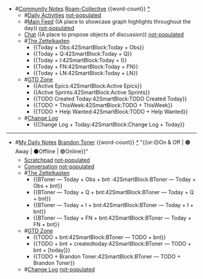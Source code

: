 - #[Community Notes](<Community Notes.md>) [Roam-Collective](<Roam-Collective.md>) {{word-count}} [*]([rc](<rc.md>)) 
    - #[Daily Activities](<Daily Activities.md>) [not-populated](<not-populated.md>)
    - #[Main Feed](<Main Feed.md>) ((A place to showcase graph highlights throughout the day)) [not-populated](<not-populated.md>) 
    - [Chat](<Chat.md>) ((A place to propose objects of discussion)) [not-populated](<not-populated.md>)
    - #[The Zettelkasten](<The Zettelkasten.md>)
        - {{Today + Obs:42SmartBlock:Today + Obs}}
        - {{Today + Q:42SmartBlock:Today + Q}}
        - {{Today + I:42SmartBlock:Today + I}}
        - {{Today + FN:42SmartBlock:Today + FN}}
        - {{Today + LN:42SmartBlock:Today + LN}}
    - #[GTD Zone](<GTD Zone.md>) 
        - {{Active Epics:42SmartBlock:Active Epics}}
        - {{Active Sprints:42SmartBlock:Active Sprints}}
        - {{TODO Created Today:42SmartBlock:TODO Created Today}}
        - {{TODO + ThisWeek:42SmartBlock:TODO + ThisWeek}}
        - {{TODO + Help Wanted:42SmartBlock:TODO + Help Wanted}}
    - #[Change Log](<Change Log.md>)
        - {{Change Log + Today:42SmartBlock:Change Log + Today}}
- ---
- #[My Daily Notes](<My Daily Notes.md>) [Brandon Toner](<Brandon Toner.md>) {{word-count}} [*]([bnt](<bnt.md>)) "{{or:🟡On & Off | 🟠Away | ⚫️Offline | 🟢Online}}"
    - [Scratchpad](<Scratchpad.md>) [not-populated](<not-populated.md>)
    - [Conversation](<Conversation.md>) [not-populated](<not-populated.md>)
    - #[The Zettelkasten](<The Zettelkasten.md>)
        - {{BToner — Today + Obs + bnt :42SmartBlock:BToner — Today + Obs + bnt}}
        - {{BToner — Today + Q + bnt:42SmartBlock:BToner — Today + Q + bnt}}
        - {{BToner — Today + I + bnt:42SmartBlock:BToner — Today + I + bnt}}
        - {{BToner — Today + FN + bnt:42SmartBlock:BToner — Today + FN + bnt}}
    - #[GTD Zone](<GTD Zone.md>)
        - {{TODO + bnt:42SmartBlock:BToner — TODO + bnt}}
        - {{TODO + bnt + createdtoday:42SmartBlock:BToner — TODO + bnt + [today]}}
        - {{TODO + Brandon Toner:42SmartBlock:BToner — TODO + Brandon Toner}}
    - #[Change Log](<Change Log.md>) [not-populated](<not-populated.md>)
